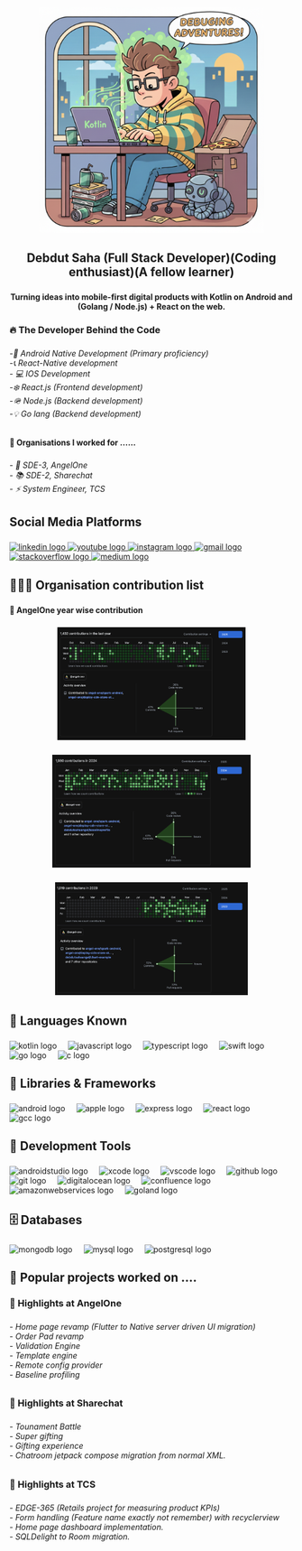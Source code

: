 <br clear="both">

<div align="center">
  <img height="400" width="400" src="/profile_title.png"  />
</div>

###

<h2 align="center">Debdut Saha (Full Stack Developer)(Coding enthusiast)(A fellow learner)</h2>

###

<h4 align="center">Turning ideas into mobile-first digital products with Kotlin on Android and (Golang / Node.js) + React on the web.</h4>

###

<h3 align="left">🔥 The Developer Behind the Code</h3>

###

<h6 align="left">-📱 Android Native Development (Primary proficiency)<br>-📞 React-Native development<br>- 💻  IOS Development<br>-❄️ React.js (Frontend development)<br>-🪖  Node.js (Backend development)<br>-💡  Go lang (Backend development)</h6>

###

<h4 align="left">🏢 Organisations I worked for ......</h4>

###

<h6 align="left">- 🔭 SDE-3, AngelOne<br>- 📚 SDE-2, Sharechat<br>- ⚡ System Engineer, TCS</h6>

###

<h2 align="left">Social Media Platforms</h2>

###

<div align="left">
  <a href="https://www.linkedin.com/in/debdut-saha-6973a4169/" target="_blank">
    <img src="https://raw.githubusercontent.com/maurodesouza/profile-readme-generator/master/src/assets/icons/social/linkedin/default.svg" width="52" height="40" alt="linkedin logo"  />
  </a>
  <a href="https://www.youtube.com/@debdutsaha4316" target="_blank">
    <img src="https://raw.githubusercontent.com/maurodesouza/profile-readme-generator/master/src/assets/icons/social/youtube/default.svg" width="52" height="40" alt="youtube logo"  />
  </a>
  <a href="https://www.instagram.com/debdut_saha8583?igsh=MXV5NXBwZzh1bzYzcw==" target="_blank">
    <img src="https://raw.githubusercontent.com/maurodesouza/profile-readme-generator/master/src/assets/icons/social/instagram/default.svg" width="52" height="40" alt="instagram logo"  />
  </a>
  <a href="debdut.saha.1@gmail.com" target="_blank">
    <img src="https://raw.githubusercontent.com/maurodesouza/profile-readme-generator/master/src/assets/icons/social/gmail/default.svg" width="52" height="40" alt="gmail logo"  />
  </a>
  <a href="https://stackoverflow.com/users/10910383/debdut-saha" target="_blank">
    <img src="https://raw.githubusercontent.com/maurodesouza/profile-readme-generator/master/src/assets/icons/social/stackoverflow/default.svg" width="52" height="40" alt="stackoverflow logo"  />
  </a>
  <a href="https://medium.com/@debdut.saha.1" target="_blank">
    <img src="https://raw.githubusercontent.com/maurodesouza/profile-readme-generator/master/src/assets/icons/social/medium/default.svg" width="52" height="40" alt="medium logo"  />
  </a>
</div>

###

<h2 align="left">👮🏻‍♂️ Organisation contribution list</h2>

###

<h4 align="left">🔗 AngelOne year wise contribution</h4>

###

<div align="center">
  <img height="200" src="/contribution_2025.png"  />
</div>

###

<div align="center">
  <img height="200" src="/contribution_2024.png"  />
</div>

###

<div align="center">
  <img height="200" src="/contribution_2023.png"  />
</div>

###

<h2 align="left">🎇 Languages Known</h2>

###

<div align="left">
  <img src="https://cdn.jsdelivr.net/gh/devicons/devicon/icons/kotlin/kotlin-original.svg" height="40" alt="kotlin logo"  />
  <img width="12" />
  <img src="https://cdn.jsdelivr.net/gh/devicons/devicon/icons/javascript/javascript-original.svg" height="40" alt="javascript logo"  />
  <img width="12" />
  <img src="https://cdn.jsdelivr.net/gh/devicons/devicon/icons/typescript/typescript-original.svg" height="40" alt="typescript logo"  />
  <img width="12" />
  <img src="https://cdn.jsdelivr.net/gh/devicons/devicon/icons/swift/swift-original.svg" height="40" alt="swift logo"  />
  <img width="12" />
  <img src="https://cdn.jsdelivr.net/gh/devicons/devicon/icons/go/go-original.svg" height="40" alt="go logo"  />
  <img width="12" />
  <img src="https://cdn.jsdelivr.net/gh/devicons/devicon/icons/c/c-original.svg" height="40" alt="c logo"  />
</div>

###

<h2 align="left">📒 Libraries & Frameworks</h2>

###

<div align="left">
  <img src="https://cdn.jsdelivr.net/gh/devicons/devicon/icons/android/android-original.svg" height="40" alt="android logo"  />
  <img width="12" />
  <img src="https://cdn.jsdelivr.net/gh/devicons/devicon/icons/apple/apple-original.svg" height="40" alt="apple logo"  />
  <img width="12" />
  <img src="https://cdn.jsdelivr.net/gh/devicons/devicon/icons/express/express-original.svg" height="40" alt="express logo"  />
  <img width="12" />
  <img src="https://cdn.jsdelivr.net/gh/devicons/devicon/icons/react/react-original.svg" height="40" alt="react logo"  />
  <img width="12" />
  <img src="https://cdn.jsdelivr.net/gh/devicons/devicon/icons/gcc/gcc-original.svg" height="40" alt="gcc logo"  />
</div>

###

<h2 align="left">🧰 Development Tools</h2>

###

<div align="left">
  <img src="https://cdn.jsdelivr.net/gh/devicons/devicon/icons/androidstudio/androidstudio-original.svg" height="40" alt="androidstudio logo"  />
  <img width="12" />
  <img src="https://cdn.jsdelivr.net/gh/devicons/devicon/icons/xcode/xcode-original.svg" height="40" alt="xcode logo"  />
  <img width="12" />
  <img src="https://cdn.jsdelivr.net/gh/devicons/devicon/icons/vscode/vscode-original.svg" height="40" alt="vscode logo"  />
  <img width="12" />
  <img src="https://cdn.jsdelivr.net/gh/devicons/devicon/icons/github/github-original.svg" height="40" alt="github logo"  />
  <img width="12" />
  <img src="https://cdn.jsdelivr.net/gh/devicons/devicon/icons/git/git-original.svg" height="40" alt="git logo"  />
  <img width="12" />
  <img src="https://cdn.jsdelivr.net/gh/devicons/devicon/icons/digitalocean/digitalocean-original.svg" height="40" alt="digitalocean logo"  />
  <img width="12" />
  <img src="https://cdn.jsdelivr.net/gh/devicons/devicon/icons/confluence/confluence-original.svg" height="40" alt="confluence logo"  />
  <img width="12" />
  <img src="https://cdn.jsdelivr.net/gh/devicons/devicon/icons/amazonwebservices/amazonwebservices-line-wordmark.svg" height="40" alt="amazonwebservices logo"  />
  <img width="12" />
  <img src="https://cdn.jsdelivr.net/gh/devicons/devicon/icons/goland/goland-original.svg" height="40" alt="goland logo"  />
</div>

###

<h2 align="left">🗄️ Databases</h2>

###

<div align="left">
  <img src="https://cdn.jsdelivr.net/gh/devicons/devicon/icons/mongodb/mongodb-original.svg" height="40" alt="mongodb logo"  />
  <img width="12" />
  <img src="https://cdn.jsdelivr.net/gh/devicons/devicon/icons/mysql/mysql-original.svg" height="40" alt="mysql logo"  />
  <img width="12" />
  <img src="https://cdn.jsdelivr.net/gh/devicons/devicon/icons/postgresql/postgresql-original.svg" height="40" alt="postgresql logo"  />
</div>

###

<h2 align="left">🧧 Popular projects worked on ....</h2>

###

<h3 align="left">🔑 Highlights at AngelOne</h3>

###

<h6 align="left">- Home page revamp (Flutter to Native server driven UI migration)<br>- Order Pad revamp<br>- Validation Engine<br>- Template engine<br>- Remote config provider<br>- Baseline profiling</h6>

###

<h3 align="left">🔑 Highlights at Sharechat</h3>

###

<h6 align="left">- Tounament Battle<br>- Super gifting<br>- Gifting experience<br>- Chatroom jetpack compose migration from normal XML.</h6>

###

<h3 align="left">🔑 Highlights at TCS</h3>

###

<h6 align="left">- EDGE-365 (Retails project for measuring product KPIs)<br>- Form handling (Feature name exactly not remember) with recyclerview<br>- Home page dashboard implementation.<br>- SQLDelight to Room migration.</h6>

###
